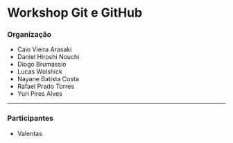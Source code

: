 # Workshop Git e GitHub 

### Organização
- Caio Vieira Arasaki
- Daniel Hiroshi Nouchi
- Diogo Brumassio
- Lucas Wolshick
- Nayane Batista Costa
- Rafael Prado Torres
- Yuri Pires Alves
---
### Participantes
- Valentas
